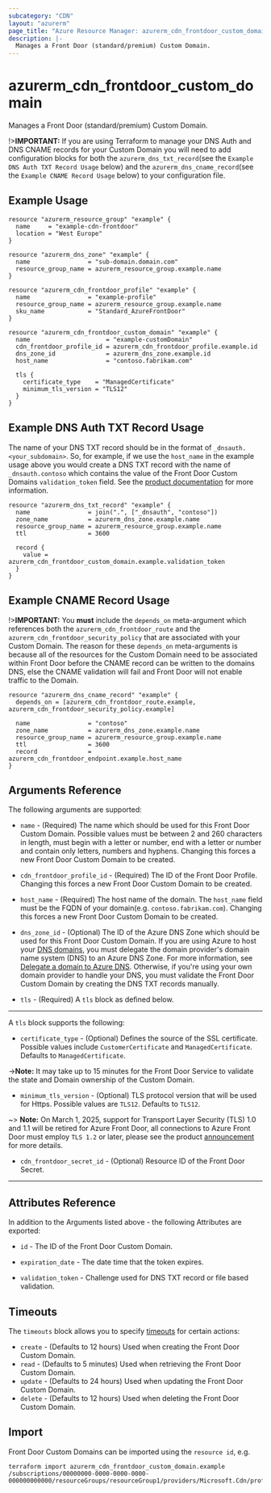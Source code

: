 ```yaml
---
subcategory: "CDN"
layout: "azurerm"
page_title: "Azure Resource Manager: azurerm_cdn_frontdoor_custom_domain"
description: |-
  Manages a Front Door (standard/premium) Custom Domain.
---
```


# azurerm_cdn_frontdoor_custom_domain

Manages a Front Door (standard/premium) Custom Domain.

!>**IMPORTANT:** If you are using Terraform to manage your DNS Auth and DNS CNAME records for your Custom Domain you will need to add configuration blocks for both the `azurerm_dns_txt_record`(see the `Example DNS Auth TXT Record Usage` below) and the `azurerm_dns_cname_record`(see the `Example CNAME Record Usage` below) to your configuration file.

## Example Usage

```hcl
resource "azurerm_resource_group" "example" {
  name     = "example-cdn-frontdoor"
  location = "West Europe"
}

resource "azurerm_dns_zone" "example" {
  name                = "sub-domain.domain.com"
  resource_group_name = azurerm_resource_group.example.name
}

resource "azurerm_cdn_frontdoor_profile" "example" {
  name                = "example-profile"
  resource_group_name = azurerm_resource_group.example.name
  sku_name            = "Standard_AzureFrontDoor"
}

resource "azurerm_cdn_frontdoor_custom_domain" "example" {
  name                     = "example-customDomain"
  cdn_frontdoor_profile_id = azurerm_cdn_frontdoor_profile.example.id
  dns_zone_id              = azurerm_dns_zone.example.id
  host_name                = "contoso.fabrikam.com"

  tls {
    certificate_type    = "ManagedCertificate"
    minimum_tls_version = "TLS12"
  }
}
```

## Example DNS Auth TXT Record Usage

The name of your DNS TXT record should be in the format of `_dnsauth.<your_subdomain>`. So, for example, if we use the `host_name` in the example usage above you would create a DNS TXT record with the name of `_dnsauth.contoso` which contains the value of the Front Door Custom Domains `validation_token` field. See the [product documentation](https://learn.microsoft.com/azure/frontdoor/standard-premium/how-to-add-custom-domain) for more information.

```hcl
resource "azurerm_dns_txt_record" "example" {
  name                = join(".", ["_dnsauth", "contoso"])
  zone_name           = azurerm_dns_zone.example.name
  resource_group_name = azurerm_resource_group.example.name
  ttl                 = 3600

  record {
    value = azurerm_cdn_frontdoor_custom_domain.example.validation_token
  }
}
```

## Example CNAME Record Usage

!>**IMPORTANT:** You **must** include the `depends_on` meta-argument which references both the `azurerm_cdn_frontdoor_route` and the `azurerm_cdn_frontdoor_security_policy` that are associated with your Custom Domain. The reason for these `depends_on` meta-arguments is because all of the resources for the Custom Domain need to be associated within Front Door before the CNAME record can be written to the domains DNS, else the CNAME validation will fail and Front Door will not enable traffic to the Domain.

```hcl
resource "azurerm_dns_cname_record" "example" {
  depends_on = [azurerm_cdn_frontdoor_route.example, azurerm_cdn_frontdoor_security_policy.example]

  name                = "contoso"
  zone_name           = azurerm_dns_zone.example.name
  resource_group_name = azurerm_resource_group.example.name
  ttl                 = 3600
  record              = azurerm_cdn_frontdoor_endpoint.example.host_name
}
```

## Arguments Reference

The following arguments are supported:

* `name` - (Required) The name which should be used for this Front Door Custom Domain. Possible values must be between 2 and 260 characters in length, must begin with a letter or number, end with a letter or number and contain only letters, numbers and hyphens. Changing this forces a new Front Door Custom Domain to be created.

* `cdn_frontdoor_profile_id` - (Required) The ID of the Front Door Profile. Changing this forces a new Front Door Custom Domain to be created.

* `host_name` - (Required) The host name of the domain. The `host_name` field must be the FQDN of your domain(e.g. `contoso.fabrikam.com`). Changing this forces a new Front Door Custom Domain to be created.

* `dns_zone_id` - (Optional) The ID of the Azure DNS Zone which should be used for this Front Door Custom Domain. If you are using Azure to host your [DNS domains](https://learn.microsoft.com/azure/dns/dns-overview), you must delegate the domain provider's domain name system (DNS) to an Azure DNS Zone. For more information, see [Delegate a domain to Azure DNS](https://learn.microsoft.com/azure/dns/dns-delegate-domain-azure-dns). Otherwise, if you're using your own domain provider to handle your DNS, you must validate the Front Door Custom Domain by creating the DNS TXT records manually.

<!-- * `pre_validated_cdn_frontdoor_custom_domain_id` - (Optional) The resource ID of the pre-validated Front Door Custom Domain. This domain type is used when you wish to onboard a validated Azure service domain, and then configure the Azure service behind an Azure Front Door.

->**Note:** Currently `pre_validated_cdn_frontdoor_custom_domain_id` only supports domains validated by Static Web App. -->

* `tls` - (Required) A `tls` block as defined below.

---

A `tls` block supports the following:

* `certificate_type` - (Optional) Defines the source of the SSL certificate. Possible values include `CustomerCertificate` and `ManagedCertificate`. Defaults to `ManagedCertificate`.

->**Note:** It may take up to 15 minutes for the Front Door Service to validate the state and Domain ownership of the Custom Domain.

* `minimum_tls_version` - (Optional) TLS protocol version that will be used for Https. Possible values are `TLS12`. Defaults to `TLS12`.
  
~> **Note:** On March 1, 2025, support for Transport Layer Security (TLS) 1.0 and 1.1 will be retired for Azure Front Door, all connections to Azure Front Door must employ `TLS 1.2` or later, please see the product [announcement](https://azure.microsoft.com/en-us/updates/v2/update-retirement-tls1-0-tls1-1-versions-azure-services/) for more details.

* `cdn_frontdoor_secret_id` - (Optional) Resource ID of the Front Door Secret.

---

## Attributes Reference

In addition to the Arguments listed above - the following Attributes are exported:

* `id` - The ID of the Front Door Custom Domain.

* `expiration_date` - The date time that the token expires.

* `validation_token` - Challenge used for DNS TXT record or file based validation.

## Timeouts

The `timeouts` block allows you to specify [timeouts](https://www.terraform.io/docs/configuration/resources.html#timeouts) for certain actions:

* `create` - (Defaults to 12 hours) Used when creating the Front Door Custom Domain.
* `read` - (Defaults to 5 minutes) Used when retrieving the Front Door Custom Domain.
* `update` - (Defaults to 24 hours) Used when updating the Front Door Custom Domain.
* `delete` - (Defaults to 12 hours) Used when deleting the Front Door Custom Domain.

## Import

Front Door Custom Domains can be imported using the `resource id`, e.g.

```shell
terraform import azurerm_cdn_frontdoor_custom_domain.example /subscriptions/00000000-0000-0000-0000-000000000000/resourceGroups/resourceGroup1/providers/Microsoft.Cdn/profiles/profile1/customDomains/customDomain1
```
